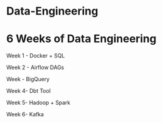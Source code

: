 # Data-Engineering
# 6 Weeks of Data Engineering

Week 1 - Docker + SQL

Week 2 - Airflow DAGs

Week - BigQuery

Week 4- Dbt Tool

Week 5- Hadoop + Spark

Week 6- Kafka
